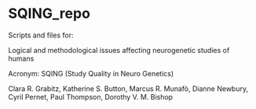 # SQING_repo

Scripts and files for:

Logical and methodological issues affecting neurogenetic studies of humans

Acronym: SQING (Study Quality in Neuro Genetics)

Clara R. Grabitz, Katherine S. Button, Marcus R. Munafò, Dianne Newbury, Cyril Pernet, Paul Thompson, Dorothy V. M. Bishop
